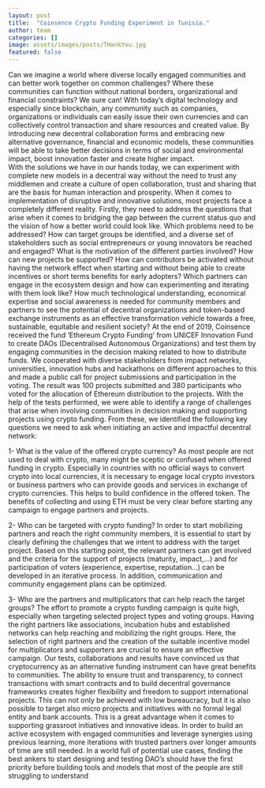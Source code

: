 ```yaml
---
layout: post
title:  "Coinsence Crypto Funding Experiment in Tunisia."
author: team
categories: []
image: assets/images/posts/THankYou.jpg
featured: false
---
```


Can we imagine a world where diverse locally engaged communities and can better work together on common challenges? Where these communities can function without national borders, organizational and financial constraints? 
We sure can! With today’s digital technology and especially since blockchain, any community such as companies, organizations or individuals can easily issue their own currencies and can collectively control transaction and share resources and created value. By introducing new decentral collaboration forms and embracing new alternative governance, financial and economic models, these communities will be able to take better decisions in terms of social and environmental impact, boost innovation faster and create higher impact.  
With the solutions we have in our hands today, we can experiment with complete new models in a decentral way without the need to trust any middlemen and create a culture of open collaboration, trust and sharing that are the basis for human interaction and prosperity.
When it comes to implementation of disruptive and innovative solutions, most projects face a completely different reality. Firstly, they need to address the questions that arise when it comes to bridging the gap between the current status quo and the vision of how a better world could look like. 
Which problems need to be addressed? How can target groups be identified, and a diverse set of stakeholders such as social entrepreneurs or young innovators be reached and engaged? What is the motivation of the different parties involved? How can new projects be supported? How can contributors be activated without having the network effect when starting and without being able to create incentives or short terms benefits for early adopters? Which partners can engage in the ecosystem design and how can experimenting and iterating with them look like? 
How much technological understanding, economical expertise and social awareness is needed for community members and partners to see the potential of decentral organizations and token-based exchange instruments as an effective transformation vehicle towards a free, sustainable, equitable and resilient society?
At the end of 2019, Coinsence received the fund ‘Ethereum Crypto Funding’ from UNICEF Innovation Fund to create DAOs (Decentralised Autonomous Organizations) and test them by engaging communities in the decision making related to how to distribute funds. We cooperated with diverse stakeholders from impact networks, universities, innovation hubs and hackathons on different approaches to this and made a public call for project submissions and participation in the voting. The result was 100 projects submitted and 380 participants who voted for the allocation of Ethereum distribution to the projects.
With the help of the tests performed, we were able to identify a range of challenges that arise when involving communities in decision making and supporting projects using crypto funding. From these, we identified the following key questions we need to ask when initiating an active and impactful decentral network:  

1-	What is the value of the offered crypto currency?
As most people are not used to deal with crypto, many might be sceptic or confused when offered funding in crypto. Especially in countries with no official ways to convert crypto into local currencies, it is necessary to engage local crypto investors or business partners who can provide goods and services in exchange of crypto currencies. This helps to build confidence in the offered token. The benefits of collecting and using ETH must be very clear before starting any campaign to engage partners and projects.

2-	Who can be targeted with crypto funding?
In order to start mobilizing partners and reach the right community members, it is essential to start by clearly defining the challenges that we intent to address with the target project. Based on this starting point, the relevant partners can get involved and the criteria for the support of projects (maturity, impact,…) and for participation of voters (experience, expertise, reputation…) can be developed in an iterative process. In addition, communication and community engagement plans can be optimized.  

3-	Who are the partners and multiplicators that can help reach the target groups? 
The effort to promote a crypto funding campaign is quite high, especially when targeting selected project types and voting groups. Having the right partners like associations, incubation hubs and established networks can help reaching and mobilizing the right groups. Here, the selection of right partners and the creation of the suitable incentive model for multiplicators and supporters are crucial to ensure an effective campaign.
Our tests, collaborations and results have convinced us that cryptocurrency as an alternative funding instrument can have great benefits to communities. The ability to ensure trust and transparency, to connect transactions with smart contracts and to build decentral governance frameworks creates higher flexibility and freedom to support international projects. This can not only be achieved with low bureaucracy, but it is also possible to target also micro projects and initiatives with no formal legal entity and bank accounts. This is a great advantage when it comes to supporting grassroot initiatives and innovative ideas. In order to build an active ecosystem with engaged communities and leverage synergies using previous learning, more iterations with trusted partners over longer amounts of time are still needed. In a world full of potential use cases, finding the best ankers to start designing and testing DAO’s should have the first priority before building tools and models that most of the people are still struggling to understand
